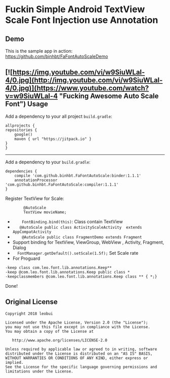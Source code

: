 
Fuckin Simple Android TextView Scale Font Injection use Annotation
=================

Demo
-------
This is the sample app in action:
https://github.com/binhbt/FaFontAutoScaleDemo


[![https://img.youtube.com/vi/w9SiuWLal-4/0.jpg](http://img.youtube.com/vi/w9SiuWLal-4/0.jpg)](https://www.youtube.com/watch?v=w9SiuWLal-4 "Fucking Awesome Auto Scale Font")
Usage
-------
Add a dependency to your all project `build.gradle`:

    allprojects {
    repositories {
        google()
        maven { url "https://jitpack.io" }
    }
    }

-------
Add a dependency to your 
`build.gradle`:

    dependencies {
		compile 'com.github.binhbt.FaFontAutoScale:binder:1.1.1'
		annotationProcessor 'com.github.binhbt.FaFontAutoScale:compiler:1.1.1'
    }


Register TextView for Scale:

```
        @AutoScale
        TextView movieName;
```
 - `    FontBinding.bind(this)`: Class contain TextView
 - `    @AutoScale
public class ActivityScaleActivity  extends AppCompatActivity `
 - `	@AutoScale
public class FragmentDemo extends Fragment`
 -  Support binding for TextView, ViewGroup, WebView , Activity, Fragment, Dialog
 -  `  FontManager.getDefault().setScale(1.5f);` Set Scale rate
 - For Proguard
 ```
 -keep class com.leo.font.lib.annotations.Keep**
-keep @com.leo.font.lib.annotations.Keep public class *
-keepclassmembers @com.leo.font.lib.annotations.Keep class ** { *;}
```
Done!
 

Original License
-------

    Copyright 2018 leobui

    Licensed under the Apache License, Version 2.0 (the "License");
    you may not use this file except in compliance with the License.
    You may obtain a copy of the License at

       http://www.apache.org/licenses/LICENSE-2.0

    Unless required by applicable law or agreed to in writing, software
    distributed under the License is distributed on an "AS IS" BASIS,
    WITHOUT WARRANTIES OR CONDITIONS OF ANY KIND, either express or implied.
    See the License for the specific language governing permissions and
    limitations under the License.



